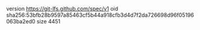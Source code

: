 version https://git-lfs.github.com/spec/v1
oid sha256:53bfb28b9597a85463cf5b44a918cfb3d4d7f2da726698d96f05196063ba2ed0
size 4451
